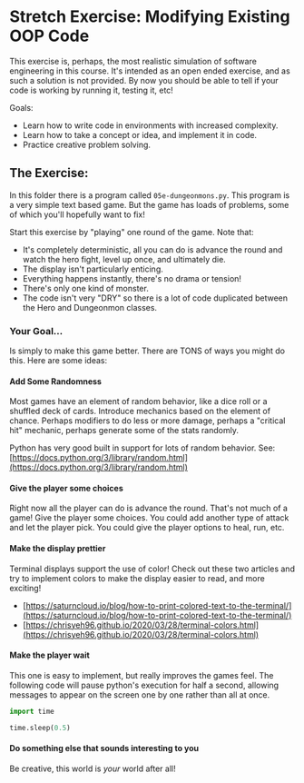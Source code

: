 # Stretch Exercise: Modifying Existing OOP Code

This exercise is, perhaps, the most realistic simulation of software engineering in this course. It's intended as an open ended exercise, and as such a solution is not provided. By now you should be able to tell if your code is working by running it, testing it, etc!

Goals:

* Learn how to write code in environments with increased complexity.
* Learn how to take a concept or idea, and implement it in code.
* Practice creative problem solving.

## The Exercise:

In this folder there is a program called `05e-dungeonmons.py`. This program is a very simple text based game. But the game has loads of problems, some of which you'll hopefully want to fix!

Start this exercise by "playing" one round of the game. Note that:

* It's completely deterministic, all you can do is advance the round and watch the hero fight, level up once, and ultimately die. 
* The display isn't particularly enticing.
* Everything happens instantly, there's no drama or tension!
* There's only one kind of monster.
* The code isn't very "DRY" so there is a lot of code duplicated between the Hero and Dungeonmon classes.

### Your Goal...

Is simply to make this game better. There are TONS of ways you might do this. Here are some ideas:

#### Add Some Randomness

Most games have an element of random behavior, like a dice roll or a shuffled deck of cards. Introduce mechanics based on the element of chance. Perhaps modifiers to do less or more damage, perhaps a "critical hit" mechanic, perhaps generate some of the stats randomly.

Python has very good built in support for lots of random behavior. See: [https://docs.python.org/3/library/random.html](https://docs.python.org/3/library/random.html)

#### Give the player some choices

Right now all the player can do is advance the round. That's not much of a game! Give the player some choices. You could add another type of attack and let the player pick. You could give the player options to heal, run, etc. 

#### Make the display prettier

Terminal displays support the use of color! Check out these two articles and try to implement colors to make the display easier to read, and more exciting!

* [https://saturncloud.io/blog/how-to-print-colored-text-to-the-terminal/](https://saturncloud.io/blog/how-to-print-colored-text-to-the-terminal/)
* [https://chrisyeh96.github.io/2020/03/28/terminal-colors.html](https://chrisyeh96.github.io/2020/03/28/terminal-colors.html)

#### Make the player wait

This one is easy to implement, but really improves the games feel. The following code will pause python's execution for half a second, allowing messages to appear on the screen one by one rather than all at once.

```python
import time

time.sleep(0.5)
```

#### Do something else that sounds interesting to you

Be creative, this world is *your* world after all! 